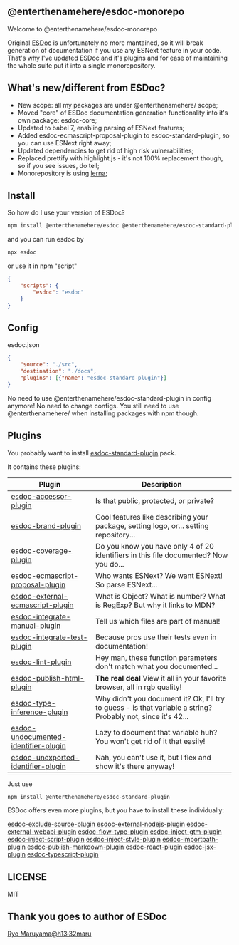 ## @enterthenamehere/esdoc-monorepo

Welcome to @enterthenamehere/esdoc-monorepo

Original [ESDoc](https://github.com/esdoc/esdoc) is unfortunately no more mantained, so it will break generation of documentation if you use any ESNext feature in your code. That's why I've updated ESDoc and it's plugins and for ease of maintaining the whole suite put it into a single monorepository.

## What's new/different from ESDoc?
* New scope: all my packages are under @enterthenamehere/ scope;
* Moved "core" of ESDoc documentation generation functionality into it's own package: esdoc-core;
* Updated to babel 7, enabling parsing of ESNext features;
* Added esdoc-ecmascript-proposal-plugin to esdoc-standard-plugin, so you can use ESNext right away;
* Updated dependencies to get rid of high risk vulnerabilities;
* Replaced prettify with highlight.js - it's not 100% replacement though, so if you see issues, do tell;
* Monorepository is using [lerna](https://github.com/lerna/lerna);

## Install
So how do I use your version of ESDoc?
```bash
npm install @enterthenamehere/esdoc @enterthenamehere/esdoc-standard-plugin
```

and you can run esdoc by
```bash
npx esdoc
```
or use it in npm "script"
```json
{
    "scripts": {
        "esdoc": "esdoc"
    }
}
```

## Config
esdoc.json
```json
{
    "source": "./src",
    "destination": "./docs",
    "plugins": [{"name": "esdoc-standard-plugin"}]
}
```

No need to use @enterthenamehere/esdoc-standard-plugin in config anymore! No need to change configs. 
You still need to use @enterthenamehere/ when installing packages with npm though.

## Plugins
You probably want to install [esdoc-standard-plugin](https://github.com/EnterTheNameHere/esdoc-monorepo/tree/main/packages/esdoc-standard-plugin) pack.

It contains these plugins:

Plugin | Description
---------------- | ---------------
[esdoc-accessor-plugin](https://github.com/EnterTheNameHere/esdoc-monorepo/tree/main/packages/esdoc-accessor-plugin) | Is that public, protected, or private?
[esdoc-brand-plugin](https://github.com/EnterTheNameHere/esdoc-monorepo/tree/main/packages/esdoc-brand-plugin) | Cool features like describing your package, setting logo, or... setting repository...
[esdoc-coverage-plugin](https://github.com/EnterTheNameHere/esdoc-monorepo/tree/main/packages/esdoc-coverage-plugin) | Do you know you have only 4 of 20 identifiers in this file documented? Now you do...
[esdoc-ecmascript-proposal-plugin](https://github.com/EnterTheNameHere/esdoc-monorepo/tree/main/packages/esdoc-ecmascript-proposal-plugin) | Who wants ESNext? We want ESNext! So parse ESNext...
[esdoc-external-ecmascript-plugin](https://github.com/EnterTheNameHere/esdoc-monorepo/tree/main/packages/esdoc-external-ecmascript-plugin)|What is Object? What is number? What is RegExp? But why it links to MDN?
[esdoc-integrate-manual-plugin](https://github.com/EnterTheNameHere/esdoc-monorepo/tree/main/packages/esdoc-integrate-manual-plugin) | Tell us which files are part of manual!
[esdoc-integrate-test-plugin](https://github.com/EnterTheNameHere/esdoc-monorepo/tree/main/packages/esdoc-integrate-test-plugin) | Because pros use their tests even in documentation!
[esdoc-lint-plugin](https://github.com/EnterTheNameHere/esdoc-monorepo/tree/main/packages/esdoc-lint-plugin) | Hey man, these function parameters don't match what you documented...
[esdoc-publish-html-plugin](https://github.com/EnterTheNameHere/esdoc-monorepo/tree/main/packages/esdoc-publish-html-plugin) | **The real deal** View it all in your favorite browser, all in rgb quality!
[esdoc-type-inference-plugin](https://github.com/EnterTheNameHere/esdoc-monorepo/tree/main/packages/esdoc-type-inference-plugin) | Why didn't you document it? Ok, I'll try to guess - is that variable a string? Probably not, since it's 42...
[esdoc-undocumented-identifier-plugin](https://github.com/EnterTheNameHere/esdoc-monorepo/tree/main/packages/esdoc-undocumented-identifier-plugin) | Lazy to document that variable huh? You won't get rid of it that easily!
[esdoc-unexported-identifier-plugin](https://github.com/EnterTheNameHere/esdoc-monorepo/tree/main/packages/esdoc-unexported-identifier-plugin) | Nah, you can't use it, but I flex and show it's there anyway!

Just use
```bash
npm install @enterthenamehere/esdoc-standard-plugin
```
 
 
 
 
ESDoc offers even more plugins, but you have to install these individually:

[esdoc-exclude-source-plugin](https://github.com/EnterTheNameHere/esdoc-monorepo/tree/main/packages/esdoc-exclude-source-plugin)
[esdoc-external-nodejs-plugin](https://github.com/EnterTheNameHere/esdoc-monorepo/tree/main/packages/esdoc-external-nodejs-plugin)
[esdoc-external-webapi-plugin](https://github.com/EnterTheNameHere/esdoc-monorepo/tree/main/packages/esdoc-external-webapi-plugin)
[esdoc-flow-type-plugin](https://github.com/EnterTheNameHere/esdoc-monorepo/tree/main/packages/esdoc-flow-type-plugin)
[esdoc-inject-gtm-plugin](https://github.com/EnterTheNameHere/esdoc-monorepo/tree/main/packages/esdoc-inject-gtm-plugin)
[esdoc-inject-script-plugin](https://github.com/EnterTheNameHere/esdoc-monorepo/tree/main/packages/esdoc-inject-script-plugin)
[esdoc-inject-style-plugin](https://github.com/EnterTheNameHere/esdoc-monorepo/tree/main/packages/esdoc-inject-style-plugin)
[esdoc-importpath-plugin](https://github.com/EnterTheNameHere/esdoc-monorepo/tree/main/packages/esdoc-importpath-plugin)
[esdoc-publish-markdown-plugin](https://github.com/EnterTheNameHere/esdoc-monorepo/tree/main/packages/esdoc-publish-markdown-plugin)
[esdoc-react-plugin](https://github.com/EnterTheNameHere/esdoc-monorepo/tree/main/packages/esdoc-react-plugin)
[esdoc-jsx-plugin](https://github.com/EnterTheNameHere/esdoc-monorepo/tree/main/packages/esdoc-jsx-plugin)
[esdoc-typescript-plugin](https://github.com/EnterTheNameHere/esdoc-monorepo/tree/main/packages/esdoc-typescript-plugin)

## LICENSE
MIT

## Thank you goes to author of ESDoc
[Ryo Maruyama@h13i32maru](https://github.com/h13i32maru)
